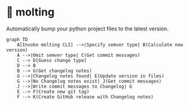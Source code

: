 # 🐍 molting

Automatically bump your python project files to the latest version.

```mermaid
graph TD
    A[Invoke molting CLI] -->|Specify semver type| B(Calculate new version)
    A -->|Omit semver type| C(Get commit messages)
    C --> D[Guess change type]
    D --> B
    B --> G(Get changelog notes)
    G -->|Changelog notes found| E(Update version in files)
    G -->|No Changelog notes exist| J(Get commit messages)
    J -->|Write commit messages to Changelog| G
    E --> F(Create new git tag)
    F --> K(Create GitHub release with Changelog notes)
```
